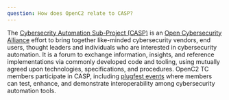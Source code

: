 ```yaml
---
question: How does OpenC2 relate to CASP?
---
```


The [Cybersecrity Automation Sub-Project
(CASP)](https://opencybersecurityalliance.org/casp/) is an [Open
Cybersecurity Alliance](https://opencybersecurityalliance.org/)
effort to bring together like-minded cybersecurity vendors, end
users, thought leaders and individuals who are interested in
cybersecurity automation.  It is a forum to exchange information,
insights, and reference implementations via commonly developed
code and tooling, using mutually agreed upon technologies,
specifications, and procedures. OpenC2 TC members participate in
CASP, including 
[plugfest events](https://github.com/opencybersecurityalliance/casp/tree/main/Plugfests)
where members can test, enhance, and demonstrate interoperability
among cybersecurity automation tools.